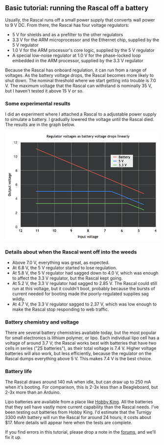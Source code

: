 ## Basic tutorial: running the Rascal off a battery ##

Usually, the Rascal runs off a small power supply that converts wall power to 9 V DC. From there, the Rascal has four voltage regulators:

 * 5 V for shields and as a prefilter to the other regulators
 * 3.3 V for the ARM microprocessor and the Ethernet chip, supplied by the 5 V regulator
 * 1.0 V for the ARM processor's core logic, supplied by the 5 V regulator
 * A special low-noise regulator at  1.0 V for the phase-locked loop embedded in the ARM processor, supplied by the 3.3 V regulator

Because the Rascal has onboard regulation, it can run from a range of voltages. As the battery voltage drops, the Rascal becomes more likely to shut down. The nominal threshold where we start getting into trouble is 7.0 V. The maximum voltage that the Rascal can withstand is nominally 35 V, but I haven't tested it above 15 V or so.

### Some experimental results ###

I did an experiment where I attached a Rascal to a adjustable power supply to simulate a battery. I gradually lowered the voltage until the Rascal died. The results are in the graph below.

<img class="span12" src="/img/battery-voltage-2012-08-10.png">

### Details about when the Rascal went off into the weeds ###

 * Above 7.0 V, everything was great, as expected.
 * At 6.8 V, the 5 V regulator started to lose regulation.
 * At 5.8 V, the 5 V regulator had sagged down to 4.0 V, which was enough to affect the 3.3 V regulator, but the Rascal kept going.
 * At 5.2 V, the 3.3 V regulator had sagged to 2.85 V. The Rascal could still run at this voltage, but it couldn't boot, probably because the bursts of current needed for booting made the poorly-regulated supplies sag wildly.
 * At 4.7 V, the 3.3 V regulator sagged to 2.37 V, which was low enough to make the Rascal stop responding to web traffic.

### Battery chemistry and voltage ###

There are several battery chemistries available today, but the most popular for small electronics is lithium polymer, or lipo. Each individual lipo cell has a voltage of around 3.7 V; the Rascal works best with batteries that have two cells in series ("2S batteries"), as their total voltage is 7.4 V. Higher voltage batteries will also work, but less efficiently, because the regulator on the Rascal dumps everything above 5 V. This makes 7.4 V is the best choice.

### Battery life ###

The Rascal draws around 140 mA when idle, but can draw up to 250 mA when it's booting. For comparison, this is 2-3x less than a Beagleboard, but 2-3x more than an Arduino.

Lipo batteries are available from a place like [Hobby King][2]. All the batteries that they sell have vastly more current capability than the Rascal needs. I've been testing out batteries from Hobby King. I'd estimate that the Turnigy 3300 mAh battery will run the Rascal for around 24 hours; it costs about $17. More details will appear here when the tests are complete.

If you find errors in this tutorial, please drop a note in the [forums][1], and we'll fix it up.

[1]: /forum/
[2]: http://hobbyking.com